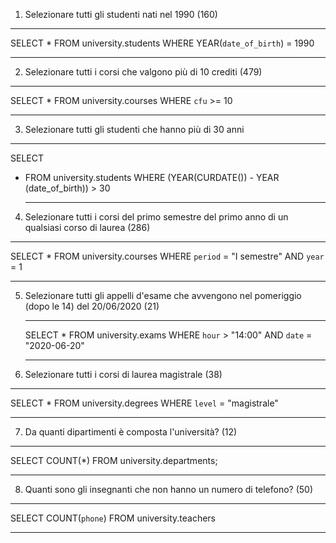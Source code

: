 1. Selezionare tutti gli studenti nati nel 1990 (160)

---

SELECT \*
FROM university.students
WHERE YEAR(`date_of_birth`) = 1990

---

2. Selezionare tutti i corsi che valgono più di 10 crediti (479)

---

SELECT \*
FROM university.courses
WHERE `cfu` >= 10

---

3. Selezionare tutti gli studenti che hanno più di 30 anni

---

SELECT

- FROM university.students
  WHERE (YEAR(CURDATE()) - YEAR (date_of_birth)) > 30

  ***

4. Selezionare tutti i corsi del primo semestre del primo anno di un qualsiasi corso di
   laurea (286)

---

SELECT \*
FROM university.courses
WHERE `period` = "I semestre" AND `year` = 1

---

5. Selezionare tutti gli appelli d'esame che avvengono nel pomeriggio (dopo le 14) del
   20/06/2020 (21)

   ***

   SELECT \*
   FROM university.exams
   WHERE `hour` > "14:00" AND `date` = "2020-06-20"

   ***

6. Selezionare tutti i corsi di laurea magistrale (38)

---

SELECT \*
FROM university.degrees
WHERE `level` = "magistrale"

---

7. Da quanti dipartimenti è composta l'università? (12)

---

SELECT COUNT(\*)
FROM university.departments;

---

8. Quanti sono gli insegnanti che non hanno un numero di telefono? (50)

---

SELECT COUNT(`phone`)
FROM university.teachers

---

